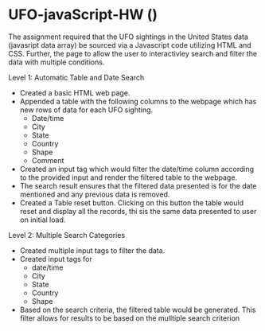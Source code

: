 # UFO-javaScript-HW ()

The assignment required that the UFO sightings in the United States data (javasript data array) be sourced via a Javascript code utilizing HTML and CSS. Further, the page to allow the user to interactivley search and filter the data with multiple conditions.

Level 1: Automatic Table and Date Search

- Created a basic HTML web page.
- Appended a table with the following columns to the webpage which has new rows of data for each UFO sighting.
    - Date/time
    - City
    - State
    - Country
    - Shape
    - Comment
- Created an input tag which would filter the date/time column according to the provided input and render the filtered table to the webpage.
- The search result ensures that the filtered data presented is for the date mentioned and any previous data is removed.
- Created a Table reset button. Clicking on this button the table would reset and display all the records, thi sis the same data presented to user on initial load.

Level 2: Multiple Search Categories
- Created multiple input tags to filter the data.
- Created input tags for 
    - date/time
    - City
    - State
    - Country
    - Shape
- Based on the search criteria, the filtered table would be generated. This filter allows for results to be based on the mulltiple search criterion
